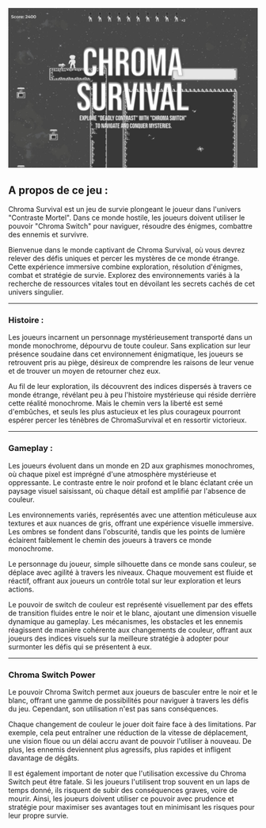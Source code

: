 ![Illustratiuon du jeu](/img/ChromaSurvivalImage.png)

## A propos de ce jeu : 
Chroma Survival est un jeu de survie plongeant le joueur dans l'univers "Contraste Mortel". 
Dans ce monde hostile, les joueurs doivent utiliser le pouvoir "Chroma Switch" pour naviguer, résoudre des énigmes, combattre des ennemis et survivre.

Bienvenue dans le monde captivant de Chroma Survival, où vous devrez relever des défis uniques et percer les mystères de ce monde étrange. Cette expérience immersive combine exploration, résolution d'énigmes, combat et stratégie de survie. Explorez des environnements variés à la recherche de ressources vitales tout en dévoilant les secrets cachés de cet univers singulier.

___
### Histoire : 
Les joueurs incarnent un personnage mystérieusement transporté dans un monde monochrome, dépourvu de toute couleur. Sans explication sur leur présence soudaine dans cet environnement énigmatique, les joueurs se retrouvent pris au piège, désireux de comprendre les raisons de leur venue et de trouver un moyen de retourner chez eux.

Au fil de leur exploration, ils découvrent des indices dispersés à travers ce monde étrange, révélant peu à peu l'histoire mystérieuse qui réside derrière cette réalité monochrome. Mais le chemin vers la liberté est semé d'embûches, et seuls les plus astucieux et les plus courageux pourront espérer percer les ténèbres de ChromaSurvival et en ressortir victorieux.

___
### Gameplay : 
Les joueurs évoluent dans un monde en 2D aux graphismes monochromes, où chaque pixel est imprégné d'une atmosphère mystérieuse et oppressante. Le contraste entre le noir profond et le blanc éclatant crée un paysage visuel saisissant, où chaque détail est amplifié par l'absence de couleur.

Les environnements variés, représentés avec une attention méticuleuse aux textures et aux nuances de gris, offrant une expérience visuelle immersive. Les ombres se fondent dans l'obscurité, tandis que les points de lumière éclairent faiblement le chemin des joueurs à travers ce monde monochrome.

Le personnage du joueur, simple silhouette dans ce monde sans couleur, se déplace avec agilité à travers les niveaux. Chaque mouvement est fluide et réactif, offrant aux joueurs un contrôle total sur leur exploration et leurs actions.

Le pouvoir de switch de couleur est représenté visuellement par des effets de transition fluides entre le noir et le blanc, ajoutant une dimension visuelle dynamique au gameplay. Les mécanismes, les obstacles et les ennemis réagissent de manière cohérente aux changements de couleur, offrant aux joueurs des indices visuels sur la meilleure stratégie à adopter pour surmonter les défis qui se présentent à eux.

___
### Chroma Switch Power

Le pouvoir Chroma Switch permet aux joueurs de basculer entre le noir et le blanc, offrant une gamme de possibilités pour naviguer à travers les défis du jeu. Cependant, son utilisation n'est pas sans conséquences. 

Chaque changement de couleur le jouer doit faire face à des limitations. Par exemple, cela peut entraîner une réduction de la vitesse de déplacement, une vision floue ou un délai accru avant de pouvoir l'utiliser à nouveau. De plus, les ennemis deviennent plus agressifs, plus rapides et infligent davantage de dégâts.

Il est également important de noter que l'utilisation excessive du Chroma Switch peut être fatale. Si les joueurs l'utilisent trop souvent en un laps de temps donné, ils risquent de subir des conséquences graves, voire de mourir. Ainsi, les joueurs doivent utiliser ce pouvoir avec prudence et stratégie pour maximiser ses avantages tout en minimisant les risques pour leur propre survie.


